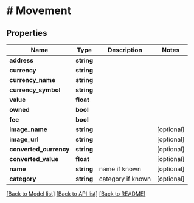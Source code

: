 # # Movement

## Properties

Name | Type | Description | Notes
------------ | ------------- | ------------- | -------------
**address** | **string** |  |
**currency** | **string** |  |
**currency_name** | **string** |  |
**currency_symbol** | **string** |  |
**value** | **float** |  |
**owned** | **bool** |  |
**fee** | **bool** |  |
**image_name** | **string** |  | [optional]
**image_url** | **string** |  | [optional]
**converted_currency** | **string** |  | [optional]
**converted_value** | **float** |  | [optional]
**name** | **string** | name if known | [optional]
**category** | **string** | category if known | [optional]

[[Back to Model list]](../../README.md#models) [[Back to API list]](../../README.md#endpoints) [[Back to README]](../../README.md)
